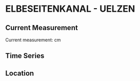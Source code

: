 # ELBESEITENKANAL - UELZEN

## Current Measurement

Current measurement: <Value topic="rivers/pegel-online/ESK/UELZEN/measurementValue"/> cm

## Time Series

<TimeSeries topic="rivers/pegel-online/ESK/UELZEN/measurementValue" period="week" />

## Location

<WorldMap>
  <Marker lat="52.91193196992062" lon="10.6135154863819" labelTopic="rivers/pegel-online/ESK/UELZEN" />
</WorldMap>
